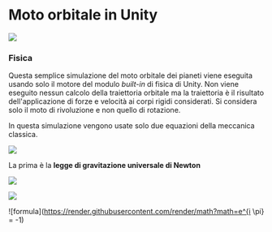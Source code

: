 # Moto orbitale in Unity

![](https://dl.dropboxusercontent.com/s/ziekoxun8flpd8o/diagram3.png?dl=1)

### Fisica
Questa semplice simulazione del moto orbitale dei pianeti viene eseguita usando solo il motore del modulo _built-in_ di fisica di Unity. Non viene eseguito nessun calcolo della traiettoria orbitale ma la traiettoria è il risultato dell'applicazione di forze e velocità ai corpi rigidi considerati. Si considera solo il moto di rivoluzione e non quello di rotazione.

In questa simulazione vengono usate solo due equazioni della meccanica classica.

![](https://dl.dropboxusercontent.com/s/ziekoxun8flpd8o/diagram3.png?dl=1)

La prima è la **legge di gravitazione universale di Newton**


![](https://dl.dropboxusercontent.com/s/ziekoxun8flpd8o/diagram3.png?dl=1) 
  


![](https://dl.dropboxusercontent.com/s/ziekoxun8flpd8o/diagram3.png?dl=1)

![formula](https://render.githubusercontent.com/render/math?math=e^{i \pi} = -1)


